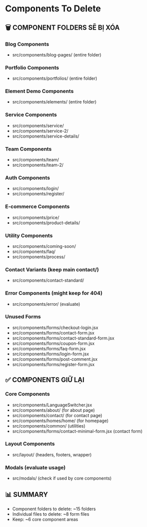 # Components To Delete

## 🗑️ COMPONENT FOLDERS SẼ BỊ XÓA

### Blog Components
- src/components/blog-pages/ (entire folder)

### Portfolio Components  
- src/components/portfolios/ (entire folder)

### Element Demo Components
- src/components/elements/ (entire folder)

### Service Components
- src/components/service/
- src/components/service-2/
- src/components/service-details/

### Team Components
- src/components/team/
- src/components/team-2/

### Auth Components
- src/components/login/
- src/components/register/

### E-commerce Components
- src/components/price/
- src/components/product-details/

### Utility Components
- src/components/coming-soon/
- src/components/faq/
- src/components/process/

### Contact Variants (keep main contact/)
- src/components/contact-standard/

### Error Components (might keep for 404)
- src/components/error/ (evaluate)

### Unused Forms
- src/components/forms/checkout-login.jsx
- src/components/forms/contact-form.jsx
- src/components/forms/contact-standard-form.jsx
- src/components/forms/coupon-form.jsx
- src/components/forms/faq-form.jsx
- src/components/forms/login-form.jsx
- src/components/forms/post-comment.jsx
- src/components/forms/register-form.jsx

## ✅ COMPONENTS GIỮ LẠI

### Core Components
- src/components/LanguageSwitcher.jsx
- src/components/about/ (for about page)
- src/components/contact/ (for contact page)
- src/components/homes/home/ (for homepage)
- src/components/common/ (utilities)
- src/components/forms/contact-minimal-form.jsx (contact form)

### Layout Components
- src/layout/ (headers, footers, wrapper)

### Modals (evaluate usage)
- src/modals/ (check if used by core components)

## 📊 SUMMARY
- Component folders to delete: ~15 folders
- Individual files to delete: ~8 form files
- Keep: ~6 core component areas
